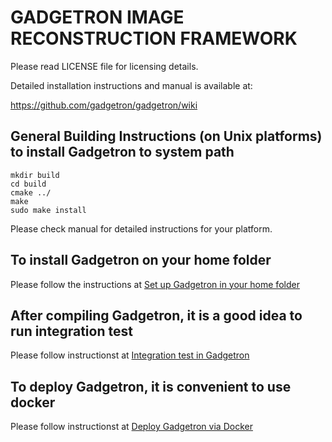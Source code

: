 GADGETRON IMAGE RECONSTRUCTION FRAMEWORK
=========================================

Please read LICENSE file for licensing details.

Detailed installation instructions and manual is available at:

https://github.com/gadgetron/gadgetron/wiki

General Building Instructions (on Unix platforms) to install Gadgetron to system path
-------------------------------------------------

```
mkdir build
cd build
cmake ../
make
sudo make install
```

Please check manual for detailed instructions for your platform.

To install Gadgetron on your home folder
-------------------------------------------------
Please follow the instructions at [Set up Gadgetron in your home folder](https://github.com/gadgetron/gadgetron/wiki/Visual-debug-Gadgetron-in-Ubuntu-using-Eclipse)

After compiling Gadgetron, it is a good idea to run integration test
-------------------------------------------------
Please follow instructionst at [Integration test in Gadgetron](https://github.com/gadgetron/gadgetron/wiki/Integration-test-in-Gadgetron)

To deploy Gadgetron, it is convenient to use docker
-------------------------------------------------
Please follow instructionst at [Deploy Gadgetron via Docker](https://github.com/gadgetron/gadgetron/wiki/Using-Docker)
